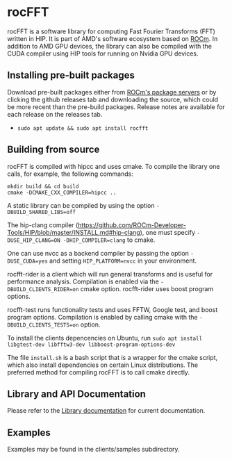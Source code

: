 # rocFFT

rocFFT is a software library for computing Fast Fourier Transforms
(FFT) written in HIP. It is part of AMD's software ecosystem based on
[ROCm](https://github.com/RadeonOpenCompute). In addition to AMD GPU
devices, the library can also be compiled with the CUDA compiler using
HIP tools for running on Nvidia GPU devices.

## Installing pre-built packages
Download pre-built packages either from [ROCm's package
servers](https://rocm.github.io/install.html#installing-from-amd-rocm-repositories)
or by clicking the github releases tab and downloading the source,
which could be more recent than the pre-build packages.  Release notes
are available for each release on the releases tab.

* `sudo apt update && sudo apt install rocfft`

## Building from source

rocFFT is compiled with hipcc and uses cmake.  To compile the library one calls,
for example, the following commands:
```
mkdir build && cd build
cmake -DCMAKE_CXX_COMPILER=hipcc .. 
```

A static library can be compiled by using the option `-DBUILD_SHARED_LIBS=off`

The hip-clang compiler (https://github.com/ROCm-Developer-Tools/HIP/blob/master/INSTALL.md#hip-clang), one must specify 
`-DUSE_HIP_CLANG=ON -DHIP_COMPILER=clang` to cmake.

One can use nvcc as a backend compiler by passing the option `-DUSE_CUDA=yes`
and setting `HIP_PLATFORM=nvcc` in your environment.


rocfft-rider is a client which will run general transforms and is
useful for performance analysis.  Compilation is enabled via the
`-DBUILD_CLIENTS_RIDER=on` cmake option.  rocfft-rider uses boost
program options.

rocfft-test runs functionality tests and uses FFTW, Google test, and
boost program options.  Compilation is enabled by calling cmake with the `-DBUILD_CLIENTS_TESTS=on` option.

To install the clients depencencies on Ubuntu, run
`sudo apt install libgtest-dev libfftw3-dev libboost-program-options-dev`

The file `install.sh` is a bash script that is a wrapper for the cmake
script, which also install dependencies on certain Linux
distributions.  The preferred method for compiling rocFFT is to call
cmake directly.

## Library and API Documentation

Please refer to the [Library
documentation](http://rocfft.readthedocs.io/) for current
documentation.

## Examples

Examples may be found in the clients/samples subdirectory.

